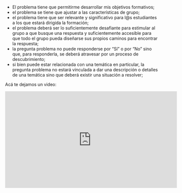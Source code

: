 

* El problema tiene que permitirme desarrollar mis objetivos formativos;
* el problema se tiene que ajustar a las características de grupo;
* el problema tiene que ser relevante y significativo para l@s estudiantes a los que estará dirigida la formación;
* el problema deberá ser lo suficientemente desafiante para estimular al grupo a que busque una respuesta y suficientemente accesible para que todo el grupo pueda diseñarse sus propios caminos para encontrar la respuesta;
* la pregunta problema no puede responderse por “Sí” o por “No” sino que, para responderla, se deberá atravesar por un proceso de descubrimiento;
* si bien puede estar relacionada con una temática en particular, la pregunta problema no estará vinculada a dar una descripción o detalles de una temática sino que deberá existir una situación a resolver;

Acá te dejamos un video: 

<div align="center">
<iframe width="560" height="315" src="https://www.youtube.com/embed/LFB9WJeBCdA" frameborder="0" allow="autoplay; encrypted-media" allowfullscreen></iframe>
</div>